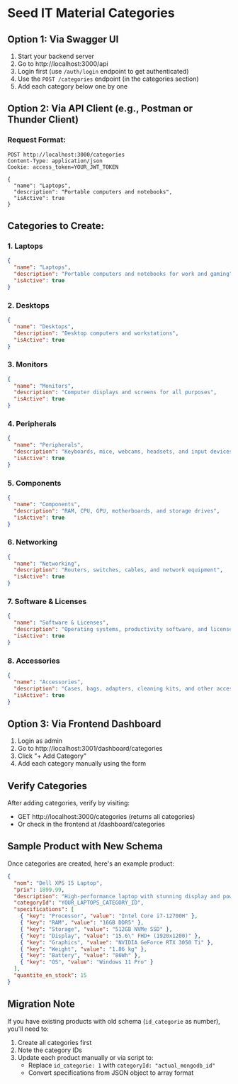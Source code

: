 # Seed IT Material Categories

## Option 1: Via Swagger UI

1. Start your backend server
2. Go to http://localhost:3000/api
3. Login first (use `/auth/login` endpoint to get authenticated)
4. Use the `POST /categories` endpoint (in the categories section)
5. Add each category below one by one

## Option 2: Via API Client (e.g., Postman or Thunder Client)

### Request Format:
```
POST http://localhost:3000/categories
Content-Type: application/json
Cookie: access_token=YOUR_JWT_TOKEN

{
  "name": "Laptops",
  "description": "Portable computers and notebooks",
  "isActive": true
}
```

## Categories to Create:

### 1. Laptops
```json
{
  "name": "Laptops",
  "description": "Portable computers and notebooks for work and gaming",
  "isActive": true
}
```

### 2. Desktops
```json
{
  "name": "Desktops",
  "description": "Desktop computers and workstations",
  "isActive": true
}
```

### 3. Monitors
```json
{
  "name": "Monitors",
  "description": "Computer displays and screens for all purposes",
  "isActive": true
}
```

### 4. Peripherals
```json
{
  "name": "Peripherals",
  "description": "Keyboards, mice, webcams, headsets, and input devices",
  "isActive": true
}
```

### 5. Components
```json
{
  "name": "Components",
  "description": "RAM, CPU, GPU, motherboards, and storage drives",
  "isActive": true
}
```

### 6. Networking
```json
{
  "name": "Networking",
  "description": "Routers, switches, cables, and network equipment",
  "isActive": true
}
```

### 7. Software & Licenses
```json
{
  "name": "Software & Licenses",
  "description": "Operating systems, productivity software, and licenses",
  "isActive": true
}
```

### 8. Accessories
```json
{
  "name": "Accessories",
  "description": "Cases, bags, adapters, cleaning kits, and other accessories",
  "isActive": true
}
```

## Option 3: Via Frontend Dashboard

1. Login as admin
2. Go to http://localhost:3001/dashboard/categories
3. Click "+ Add Category"
4. Add each category manually using the form

## Verify Categories

After adding categories, verify by visiting:
- GET http://localhost:3000/categories (returns all categories)
- Or check in the frontend at /dashboard/categories

## Sample Product with New Schema

Once categories are created, here's an example product:

```json
{
  "nom": "Dell XPS 15 Laptop",
  "prix": 1899.99,
  "description": "High-performance laptop with stunning display and powerful specs",
  "categoryId": "YOUR_LAPTOPS_CATEGORY_ID",
  "specifications": [
    { "key": "Processor", "value": "Intel Core i7-12700H" },
    { "key": "RAM", "value": "16GB DDR5" },
    { "key": "Storage", "value": "512GB NVMe SSD" },
    { "key": "Display", "value": "15.6\" FHD+ (1920x1200)" },
    { "key": "Graphics", "value": "NVIDIA GeForce RTX 3050 Ti" },
    { "key": "Weight", "value": "1.86 kg" },
    { "key": "Battery", "value": "86Wh" },
    { "key": "OS", "value": "Windows 11 Pro" }
  ],
  "quantite_en_stock": 15
}
```

## Migration Note

If you have existing products with old schema (`id_categorie` as number), you'll need to:
1. Create all categories first
2. Note the category IDs
3. Update each product manually or via script to:
   - Replace `id_categorie: 1` with `categoryId: "actual_mongodb_id"`
   - Convert specifications from JSON object to array format

